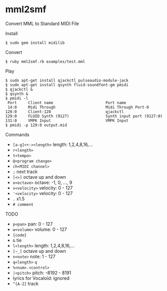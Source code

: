 mml2smf
=======

Convert MML to Standard MIDI File

Install

    $ sudo gem install midilib

Convert

    $ ruby mml2smf.rb examples/test.mml

Play

    $ sudo apt-get install qjackctl pulseaudio-module-jack
    $ sudo apt-get install qsynth fluid-soundfont-gm pmidi
    $ qjackctl &
    $ qsynth &
    $ pmidi -l
     Port     Client name                       Port name
     14:0     Midi Through                      Midi Through Port-0
    128:0     Client-128                        qjackctl
    129:0     FLUID Synth (9127)                Synth input port (9127:0)
    131:0     VMPK Input                        VMPK Input
    $ pmidi -p 129:0 output.mid

Commands

* `[a-g]<+-><length>` length: 1,2,4,8,16,...
* `r<length>`
* `t<tempo>`
* `@<program change>`
* `ch<MIDI channel>`
* `;` next track
* `[<>]` octave up and down
* `o<octave>` octave: -1, 0, ..., 9
* `v<velocity>` velocity: 0 - 127
* `'<velocity>` velocity: 0 - 127
* `.` x1.5
* `# comment`

TODO

* `p<pan>` pan: 0 - 127
* `w<volume>` volume: 0 - 127
* `{code}`
* `&` tie
* `l<length>` length: 1,2,4,8,16,...
* `[~_]` octave up and down
* `n<note>` note: 1 - 127
* `q<length>` `q`
* `%<num>.<control>`
* `|<pitch>` pitch: -8192 - 8191
* lyrics for Vocaloid: ignored
* `^[A-Z]` track
